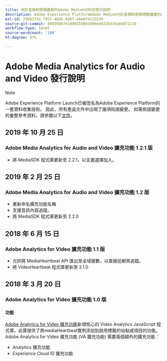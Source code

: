 ```yaml
---
title: 用於音頻和視頻擴展的Adobe Medium分析的發行說明
description: Adobe Experience PlatformAdobe Medium分析音頻和視頻標籤擴展的最新發行說明。
exl-id: 79d92f42-795f-4685-926f-ebe6f4125539
source-git-commit: 88939d674c0002590939004e0235d3da8b072118
workflow-type: tm+mt
source-wordcount: '199'
ht-degree: 67%

---
```


# Adobe Media Analytics for Audio and Video 發行說明

>[!NOTE]
>
>Adobe Experience Platform Launch已被改名為Adobe Experience Platform的一套資料收集技術。 因此，所有產品文件中出現了幾項術語變更。 如需術語變更的彙整參考資料，請參閱以下[文件](../../../term-updates.md)。

## 2019 年 10 月 25 日

### Adobe Media Analytics for Audio and Video 擴充功能 1.2.1 版

* 將 MediaSDK 程式庫更新至 2.2.1，以支援選擇加入。

## 2019 年 2 月 25 日

### Adobe Media Analytics for Audio and Video 擴充功能 1.2 版

* 重新命名擴充功能名稱
* 支援音訊內容追蹤。
* 將 MediaSDK 程式庫更新至 2.2.0

## 2018 年 6 月 15 日

### Adobe Analytics for Video 擴充功能 1.1 版

* 允許將 MediaHeartbeat API 匯出至全域變數，以直接從網頁追蹤。
* 將 VideoHeartbeat 程式庫更新至 2.1.0

## 2018 年 3 月 20 日

### Adobe Analytics for Video 擴充功能 1.0 版

#### **功能**

[Adobe Analytics for Video 擴充功能](../media-analytics/overview.md)新增核心的 Video Analytics JavaScript 程式庫。此庫提供了將mediaHeartbeat實例添加到啟用標籤的站點或項目的功能。 Adobe Analytics for Video 擴充功能 (VA 擴充功能) 需要兩個額外的擴充功能：

* Analytics 擴充功能
* Experience Cloud ID 擴充功能
